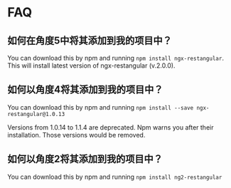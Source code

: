 # FAQ

## 如何在角度5中将其添加到我的项目中？

You can download this by npm and running `npm install ngx-restangular`. This will install latest version of ngx-restangular (v.2.0.0).

## 如何以角度4将其添加到我的项目中？

You can download this by npm and running `npm install --save ngx-restangular@1.0.13`

Versions from 1.0.14 to 1.1.4 are deprecated. Npm warns you after their installation. Those versions would be removed.

## 如何以角度2将其添加到我的项目中？

You can download this by npm and running `npm install ng2-restangular`